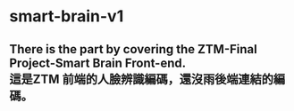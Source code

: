# smart-brain-v1
There is the part by covering the ZTM-Final Project-Smart Brain Front-end.  
  這是ZTM 前端的人臉辨識編碼，還沒雨後端連結的編碼。  
---
